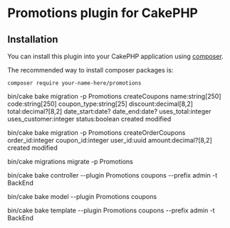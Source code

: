 # Promotions plugin for CakePHP

## Installation

You can install this plugin into your CakePHP application using [composer](https://getcomposer.org).

The recommended way to install composer packages is:

```
composer require your-name-here/promotions
```

bin/cake bake migration -p Promotions createCoupons name:string[250] code:string[250] coupon_type:string[25] discount:decimal[8,2] total:decimal?[8,2] date_start:date? date_end:date? uses_total:integer uses_customer:integer status:boolean created modified

bin/cake bake migration -p Promotions createOrderCoupons order_id:integer coupon_id:integer user_id:uuid amount:decimal?[8,2] created modified


bin/cake migrations migrate -p Promotions

bin/cake bake controller --plugin Promotions coupons --prefix admin -t BackEnd

bin/cake bake model --plugin Promotions coupons

bin/cake bake template --plugin Promotions coupons --prefix admin -t BackEnd